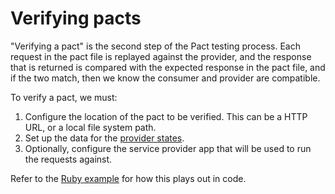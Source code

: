 # Verifying pacts

"Verifying a pact" is the second step of the Pact testing process. Each request in the pact file is replayed against 
the provider, and the response that is returned is compared with the expected response in the pact file, and if the two
match, then we know the consumer and provider are compatible.

To verify a pact, we must:

1. Configure the location of the pact to be verified. This can be a HTTP URL, or a local file system path.
1. Set up the data for the [provider states](./provider-states.md).
1. Optionally, configure the service provider app that will be used to run the requests against. 

Refer to the [Ruby example](ruby/verifying_pacts.md) for how this plays out in code.
